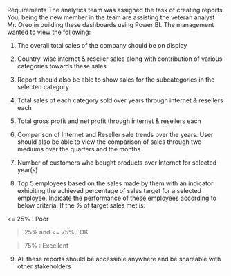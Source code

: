 Requirements
The analytics team was assigned the task of creating reports. You, being the new member in the team are assisting the veteran analyst Mr. Oreo in building these dashboards using Power BI. The management wanted to view the following:

1. The overall total sales of the company should be on display

2. Country-wise internet & reseller sales along with contribution of various categories towards these sales

3. Report should also be able to show sales for the subcategories in the selected category

4. Total sales of each category sold over years through internet & resellers each

5. Total gross profit and net profit through internet & resellers each

6. Comparison of Internet and Reseller sale trends over the years. User should also be able to view the comparison of sales through two mediums over the quarters and the months

7. Number of customers who bought products over Internet for selected year(s)

8. Top 5 employees based on the sales made by them with an indicator exhibiting the achieved percentage of sales target for a selected employee. Indicate the performance of these employees according to below criteria. If the % of target sales met is:

<= 25% : Poor

> 25% and <= 75% : OK

> 75% : Excellent

9. All these reports should be accessible anywhere and be shareable with other stakeholders
